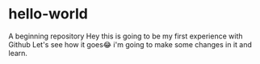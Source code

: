# hello-world
A beginning repository 
Hey this is going to be my first experience with Github
Let's see how it goes😂
i'm going to make some changes in it and learn.
